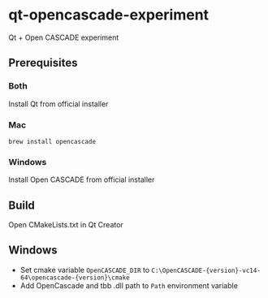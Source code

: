 # qt-opencascade-experiment
Qt + Open CASCADE experiment

## Prerequisites

### Both

Install Qt from official installer

### Mac

`brew install opencascade`

### Windows

Install Open CASCADE from official installer

## Build

Open CMakeLists.txt in Qt Creator

## Windows

* Set cmake variable `OpenCASCADE_DIR` to `C:\OpenCASCADE-{version}-vc14-64\opencascade-{version}\cmake`
* Add OpenCascade and tbb .dll path to `Path` environment variable
